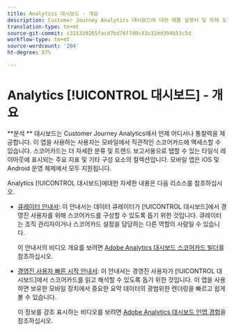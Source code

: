 ```yaml
---
title: Analytics 대시보드 - 개요
description: Customer Journey Analytics 대시보드에 대한 제품 설명서 및 자체 도움말
translation-type: tm+mt
source-git-commit: c315339265facd7bd76f7d0c43c32ed394b53c5d
workflow-type: tm+mt
source-wordcount: '204'
ht-degree: 87%

---
```



# Analytics [!UICONTROL 대시보드] - 개요

**분석  ** 대시보드는 Customer Journey Analytics에서 언제 어디서나 통찰력을 제공합니다. 이 앱을 사용하는 사용자는 모바일에서 직관적인 스코어카드에 액세스할 수 있습니다. 스코어카드는 더 자세한 분류 및 트렌드 보고서용으로 탭할 수 있는 타일식 레이아웃에 표시되는 주요 지표 및 기타 구성 요소의 컬렉션입니다. 모바일 앱은 iOS 및 Android 운영 체제에서 모두 지원됩니다.

 Analytics [!UICONTROL 대시보드]에대한 자세한 내용은 다음 리소스를 참조하십시오.

* [큐레이터 안내서](/help/mobile-app/curator.md): 이 안내서는 데이터 큐레이터가 [!UICONTROL 대시보드]에서 경영진 사용자를 위해 스코어카드를 구성할 수 있도록 돕기 위한 것입니다. 큐레이터는 조직 관리자이거나 스코어카드 설정을 담당하는 다른 역할의 사람일 수 있습니다.

   이 안내서의 비디오 개요를 보려면 [Adobe Analytics 대시보드 스코어카드 빌더](https://experienceleague.adobe.com/docs/analytics-learn/tutorials/additional-tools/analytics-dashboards/adobe-analytics-dashboards-scorecard-builder.html)를 참조하십시오.


* [경영진 사용자 빠른 시작 안내서](/help/mobile-app/executive.md): 이 안내서는 경영진 사용자가 [!UICONTROL 대시보드]에서 스코어카드를 읽고 해석할 수 있도록 돕기 위한 것입니다. 이 앱을 사용하면 보유한 모바일 장치에서 중요한 요약 데이터의 광범위한 렌더링을 빠르고 쉽게 볼 수 있습니다.

   이 정보를 강조 표시하는 비디오를 보려면 [Adobe Analytics 대시보드 인앱 경험](https://experienceleague.adobe.com/docs/analytics-learn/tutorials/additional-tools/analytics-dashboards/adobe-analytics-dashboards-in-app-experience.html)을 참조하십시오.